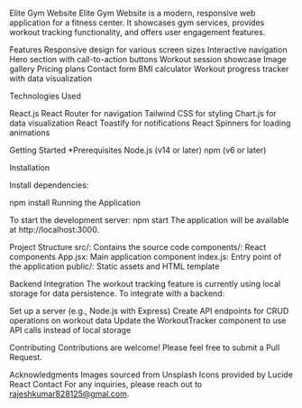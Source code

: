 Elite Gym Website
Elite Gym Website is a modern, responsive web application for a fitness center. It showcases gym services, provides workout tracking functionality, and offers user engagement features.

Features
Responsive design for various screen sizes
Interactive navigation
Hero section with call-to-action buttons
Workout session showcase
Image gallery
Pricing plans
Contact form
BMI calculator
Workout progress tracker with data visualization

Technologies Used

React.js
React Router for navigation
Tailwind CSS for styling
Chart.js for data visualization
React Toastify for notifications
React Spinners for loading animations

Getting Started
*Prerequisites
Node.js (v14 or later)
npm (v6 or later)

Installation

Install dependencies:

npm install
Running the Application

To start the development server:
npm start
The application will be available at http://localhost:3000.

Project Structure
src/: Contains the source code
components/: React components
App.jsx: Main application component
index.js: Entry point of the application
public/: Static assets and HTML template

Backend Integration
The workout tracking feature is currently using local storage for data persistence. To integrate with a backend:

Set up a server (e.g., Node.js with Express)
Create API endpoints for CRUD operations on workout data
Update the WorkoutTracker component to use API calls instead of local storage

Contributing
Contributions are welcome! Please feel free to submit a Pull Request.


Acknowledgments
Images sourced from Unsplash
Icons provided by Lucide React
Contact
For any inquiries, please reach out to rajeshkumar828125@gmal.com.

